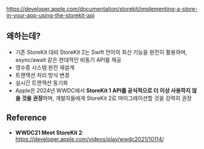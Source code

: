 https://developer.apple.com/documentation/storekit/implementing-a-store-in-your-app-using-the-storekit-api
## 왜하는데?
- 기존 StoreKit 대비 StoreKit 2는 Swift 언어의 최신 기능을 완전히 활용하며, async/await 같은 현대적인 비동기 API를 제공
- 영수증 시스템 완전 재설계
- 트랜잭션 처리 방식 변경
- 실시간 트랜잭션 동기화
- Apple은 2024년 WWDC에서 **StoreKit 1 API를 공식적으로 더 이상 사용하지 않을 것을 권장**하며, 개발자들에게 StoreKit 2로 마이그레이션할 것을 강력히 권장
## Reference
- **WWDC21 Meet StoreKit 2**: https://developer.apple.com/videos/play/wwdc2021/10114/
